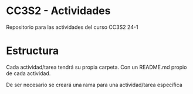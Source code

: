 # CC3S2 - Actividades
Repositorio para las actividades del curso CC3S2 24-1

# Estructura
Cada actividad/tarea tendrá su propia carpeta. Con un README.md propio de cada actividad.

De ser necesario se creará una rama para una actividad/tarea específica
